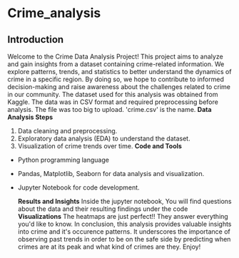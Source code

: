 # Crime_analysis
## Introduction

Welcome to the Crime Data Analysis Project! This project aims to analyze and gain insights from a dataset containing crime-related information. We explore patterns, trends, and statistics to better understand the dynamics of crime in a specific region. By doing so, we hope to contribute to informed decision-making and raise awareness about the challenges related to crime in our community.
The dataset used for this analysis was obtained from Kaggle. The data was in CSV format and required preprocessing before analysis.
The file was too big to upload. 'crime.csv' is the name.
**Data Analysis Steps**
1. Data cleaning and preprocessing.
2. Exploratory data analysis (EDA) to understand the dataset.
3. Visualization of crime trends over time.
   **Code and Tools**
- Python programming language
- Pandas, Matplotlib, Seaborn for data analysis and visualization.
- Jupyter Notebook for code development.

  **Results and Insights**
  Inside the jupyter notebook, You will find questions about the data and their resulting findings under the code
  **Visualizations**
  The heatmaps are just perfect!! They answer everything you'd like to know.
  In conclusion, this analysis provides valuable insights into crime and it's occurence patterns. It underscores the importance of observing past trends in order to be on the safe side by predicting when crimes are at its peak and what kind of crimes are they.
  Enjoy!
